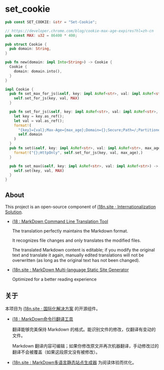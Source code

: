 # set_cookie

```rust
pub const SET_COOKIE: &str = "Set-Cookie";

// https://developer.chrome.com/blog/cookie-max-age-expires?hl=zh-cn
pub const MAX: u32 = 86400 * 400;

pub struct Cookie {
  pub domain: String,
}

pub fn new(domain: impl Into<String>) -> Cookie {
  Cookie {
    domain: domain.into(),
  }
}

impl Cookie {
  pub fn set_max_for_js(&self, key: impl AsRef<str>, val: impl AsRef<str>) -> String {
    self.set_for_js(key, val, MAX)
  }

  pub fn set_for_js(&self, key: impl AsRef<str>, val: impl AsRef<str>, max_age: u32) -> String {
    let key = key.as_ref();
    let val = val.as_ref();
    format!(
      "{key}={val};Max-Age={max_age};Domain={};Secure;Path=/;Partitioned",
      self.domain
    )
  }
  pub fn set(&self, key: impl AsRef<str>, val: impl AsRef<str>, max_age: u32) -> String {
    format!("{};HttpOnly", self.set_for_js(key, val, max_age),)
  }

  pub fn set_max(&self, key: impl AsRef<str>, val: impl AsRef<str>) -> String {
    self.set(key, val, MAX)
  }
}
```

## About

This project is an open-source component of [i18n.site ⋅ Internationalization Solution](https://i18n.site).

* [i18 : MarkDown Command Line Translation Tool](https://i18n.site/i18)

  The translation perfectly maintains the Markdown format.

  It recognizes file changes and only translates the modified files.

  The translated Markdown content is editable; if you modify the original text and translate it again, manually edited translations will not be overwritten (as long as the original text has not been changed).

* [i18n.site : MarkDown Multi-language Static Site Generator](https://i18n.site/i18n.site)

  Optimized for a better reading experience

## 关于

本项目为 [i18n.site ⋅ 国际化解决方案](https://i18n.site) 的开源组件。

* [i18 :  MarkDown命令行翻译工具](https://i18n.site/i18)

  翻译能够完美保持 Markdown 的格式。能识别文件的修改，仅翻译有变动的文件。

  Markdown 翻译内容可编辑；如果你修改原文并再次机器翻译，手动修改过的翻译不会被覆盖（如果这段原文没有被修改）。

* [i18n.site : MarkDown多语言静态站点生成器](https://i18n.site/i18n.site) 为阅读体验而优化。
